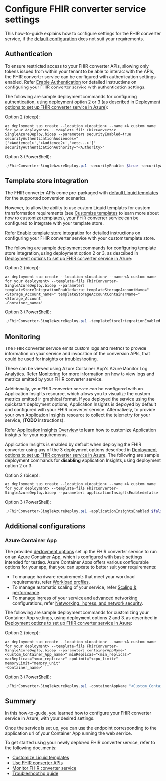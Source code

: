 # Configure FHIR converter service settings

This how-to-guide explains how to configure settings for the FHIR converter service, if the [default configuration](deployment-options.md#default-settings) does not suit your requirements.

## Authentication

To ensure restricted access to your FHIR converter APIs, allowing only tokens issued from within your tenant to be able to interact with the APIs, the FHIR converter service can be configured with authentication settings enabled. Refer [Enable Authentication](enable-authentication.md) for detailed instructions on configuring your FHIR converter service with authentication settings.

The following are sample deployment commands for configuring authentication, using deployment option 2 or 3 (as described in [Deployment options to set up FHIR converter service in Azure](deployment-options.md)):

Option 2 (bicep):
```
az deployment sub create --location <Location> --name <A custom name for your deployment> --template-file FhirConverter-SingleAzureDeploy.bicep --parameters securityEnabled=true securityAuthenticationAudiences="['<Audience1>','<Audience2>','<etc...>']" securityAuthenticationAuthority="<Authority>"
```

Option 3 (PowerShell):
```PowerShell
./FhirConverter-SingleAzureDeploy.ps1 -securityEnabled $true -securityAuthenticationAudiences @('<Audience1>','<Audience2>','<etc...>') -securityAuthenticationAuthority "<Authority>"
```

## Template store integration

The FHIR converter APIs come pre-packaged with [default Liquid templates](https://github.com/microsoft/FHIR-Converter/tree/main/data/Templates) for the supported conversion scenarios.

However, to allow the ability to use custom Liquid templates for custom transformation requirements (see [Customize templates](customize-templates.md) to learn more about how to customize templates), your FHIR converter service can be configured to integrate with your template store.

Refer [Enable template store integration](enable-template-store-integration.md) for detailed instructions on configuring your FHIR converter service with your custom template store.

The following are sample deployment commands for configuring template store integration, using deployment option 2 or 3, as described in [Deployment options to set up FHIR converter service in Azure](deployment-options.md):

Option 2 (bicep):
```
az deployment sub create --location <Location> --name <A custom name for your deployment> --template-file FhirConverter-SingleAzureDeploy.bicep --parameters templateStoreIntegrationEnabled=true templateStorageAccountName="<Storage_Account_name>" templateStorageAccountContainerName="<Storage_Account
-Container_name>"
```

Option 3 (PowerShell):
```PowerShell
./FhirConverter-SingleAzureDeploy.ps1 -templateStoreIntegrationEnabled $true -templateStorageAccountName "<Storage_Account_name>" -templateStorageAccountContainerName "<Storage_Account_Container_name>"
```

## Monitoring

The FHIR converter service emits custom logs and metrics to provide information on your service and invocation of the conversion APIs, that could be used for insights or troubleshooting.

These can be viewed using Azure Container App's Azure Monitor Log Analytics.
Refer [Monitoring](monitoring.md) for more information on how to view logs and metrics emitted by your FHIR converter service.

Additionally, your FHIR converter service can be configured with an Application Insights resource, which allows you to visualize the custom metrics emitted in graphical format.
If you deployed the service using the quickstart deployment options, Application Insights is deployed by default and configured with your FHIR converter service.
Alternatively, to provide your own Application Insights resource to collect the telemetry for your service, (**TODO** instructions).

Refer [Application Insights Overview](https://docs.microsoft.com/azure/azure-monitor/app/app-insights-overview) to learn how to customize Application Insights for your requirements.

Application Insights is enabled by default when deploying the FHIR converter using any of the 3 deployment options described in [Deployment options to set up FHIR converter service in Azure](deployment-options.md). The following are sample deployment commands for **disabling** Application Insights, using deployment option 2 or 3:

Option 2 (bicep):
```
az deployment sub create --location <Location> --name <A custom name for your deployment> --template-file FhirConverter-SingleAzureDeploy.bicep --parameters applicationInsightsEnabled=false
```

Option 3 (PowerShell):
```PowerShell
./FhirConverter-SingleAzureDeploy.ps1 -applicationInsightsEnabled $false
```

## Additional configurations

### Azure Container App

The provided [deployment options](deployment-options.md) set up the FHIR converter service to run on an Azure Container App, which is configured with basic settings intended for testing.
Azure Container Apps offers various configurable options for your app, that you can update to better suit your requirements:

* To manage hardware requirements that meet your workload requirements, refer [Workload profiles](https://learn.microsoft.com/en-us/azure/container-apps/workload-profiles-overview).
* To manage automatic scaling of your service, refer [Scaling & performance](https://learn.microsoft.com/en-us/azure/container-apps/scale-app?pivots=azure-cli).
* To manage ingress of your service and advanced networking configurations, refer [Networking, ingress, and network security](https://learn.microsoft.com/en-us/azure/container-apps/networking?tabs=workload-profiles-env%2Cazure-cli).

The following are sample deployment commands for customizing your Container App settings, using deployment options 2 and 3, as described in [Deployment options to set up FHIR converter service in Azure](deployment-options.md):

Option 2 (bicep):
```
az deployment sub create --location <Location> --name <A custom name for your deployment> --template-file FhirConverter-SingleAzureDeploy.bicep --parameters containerAppName="<Custom_Container_App_name>" minReplicas="<min_replicas>" maxReplicas="<max_replicas>" cpuLimit="<cpu_limit>" memoryLimit="memory_unit"
-Container_name>"
```

Option 3 (PowerShell):
```PowerShell
./FhirConverter-SingleAzureDeploy.ps1 -containerAppName "<Custom_Container_App_name>" -minReplicas "<min_replicas>" -maxReplicas "<max_replicas>" -cpuLimit "<cpu_limit>" -memoryLimit "<memory_limit>"
```

## Summary

In this how-to-guide, you learned how to configure your FHIR converter service in Azure, with your desired settings.

Once the service is set up, you can use the endpoint corresponding to the application url of your Container App running the web service.

To get started using your newly deployed FHIR converter service, refer to the following documents:

* [Customize Liquid templates](customize-templates.md)
* [Use FHIR converter APIs](use-convert-web-apis.md)
* [Monitor FHIR converter service](monitoring.md)
* [Troubleshooting guide](troubleshoot.md)
